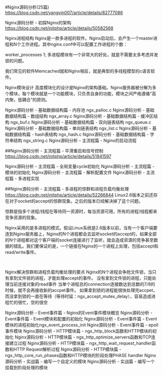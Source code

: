 
#Nginx源码分析(25篇)
https://blog.csdn.net/yangyin007/article/details/82777086

Nginx源码分析 - 初探Nginx的架构
https://blog.csdn.net/initphp/article/details/50582568

Nginx进程结构
Nginx是一款多进程的软件。Nginx启动后，会产生一个master进程和N个工作进程。其中nginx.conf中可以配置工作进程的个数：

worker_processes  1;
多进程模块有一个非常大的好处，就是不需要太多考虑并发锁的问题。

我们常见的软件Memcached就和Nginx相反，就是典型的多线程模型的c语言软件。

Nginx模块设计
高度模块化的设计是Nginx的架构基础。Nginx服务器被分解为多个模块，每个模块就是一个功能模块，只负责自身的功能，模块之间严格遵循“高内聚，低耦合”的原则。


Nginx源码分析 - 基础数据结构篇 - 内存池 ngx_palloc.c
Nginx源码分析 - 基础数据结构篇 - 数组结构 ngx_array.c
Nginx源码分析 - 基础数据结构篇 - 缓冲区结构 ngx_buf.c
Nginx源码分析 - 基础数据结构篇 - 双向链表结构 ngx_queue.c
Nginx源码分析 - 基础数据结构篇 - 单向链表结构 ngx_list.c
Nginx源码分析 - 基础数据结构篇 - hash表结构 ngx_hash.c
Nginx源码分析 - 基础数据结构篇 - 字符串结构 ngx_string.c
Nginx源码分析 - 主流程篇 - Nginx的启动流程

##Nginx源码分析 - 主流程篇 - 平滑重启和信号控制
https://blog.csdn.net/initphp/article/details/51841597


Nginx源码分析 - 主流程篇 - 全局变量cycle初始化
Nginx源码分析 - 主流程篇 - 模块的初始化
Nginx源码分析 - 主流程篇 - 解析配置文件
Nginx源码分析 - 主流程篇 - 多进程实现

##Nginx源码分析 - 主流程篇 - 多进程的惊群和进程负载均衡处理
https://blog.csdn.net/initphp/article/details/52266844
Linux2.6版本之前还存在对于socket的accept的惊群现象。之后的版本已经解决掉了这个问题。

惊群是指多个进程/线程在等待同一资源时，每当资源可用，所有的进程/线程都来竞争资源的现象。

Nginx采用的是多进程的模式。假设Linux系统是2.6版本以前，当有一个客户端要连到Nginx服务器上，Nginx的N个进程都会去监听socket的accept的，如果全部的N个进程都对这个客户端的socket连接进行了监听，就会造成资源的竞争甚至数据的错乱。我们要保证的是，一个链接在Nginx的一个进程上处理，包括accept和read/write事件。

 

Nginx解决惊群和进程负载均衡处理的要点
Nginx的N个进程会争抢文件锁，当只有拿到文件锁的进程，才能处理accept的事件。
没有拿到文件锁的进程，只能处理当前连接对象的read事件
当单个进程总的connection连接数达到总数的7/8的时候，就不会再接收新的accpet事件。
如果拿到锁的进程能很快处理完accpet，而没拿到锁的一直在等待（等待时延：ngx_accept_mutex_delay），容易造成进程忙的很忙，空的很空


Nginx源码分析 - Event事件篇 - Nginx的Event事件模块概览
Nginx源码分析 - Event事件篇 - Event模块和配置的初始化
Nginx源码分析 - Event事件篇 - Event模块的进程初始化ngx_event_process_init
Nginx源码分析 - Event事件篇 - epoll事件模块
Nginx源码分析 - HTTP模块篇 - ngx_http_block函数和HTTP模块的初始化
Nginx源码分析 - HTTP模块篇 - ngx_http_optimize_servers函数和TCP连接建立过程
Nginx源码分析 - HTTP模块篇 - ngx_http_wait_request_handler函数和HTTP Request解析过程
Nginx源码分析 - HTTP模块篇 - ngx_http_core_run_phases函数和HTTP模块的阶段处理PHASE handler
Nginx源码分析 - 实战篇 - 编写一个自定义的模块
Nginx源码分析 - 实战篇 - 编写一个挂载到阶段处理的模块